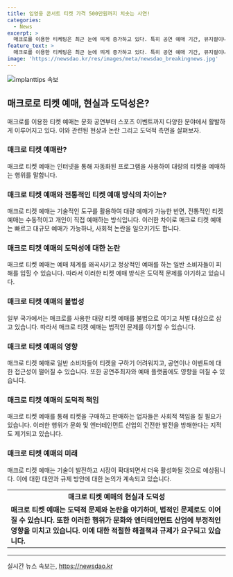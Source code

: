 ```yaml
---
title: 임영웅 콘서트 티켓 가격 500만원까지 치솟는 사연!
categories:
  - News
excerpt: >
  매크로를 이용한 티케팅은 최근 눈에 띄게 증가하고 있다. 특히 공연 예매 기간, 뮤지컬이나 콘서트 예매시에 전석 매진이 잦아지고 있는 것으로 보아 이를 이용한 예매가 확대되고 있다. 매크로를 활용한 이용 패턴과 관련 기술적 측면을 살펴본 결과, 예매 시스템이 비정상적인 패턴을 탐지하고 차단할 수 있는 시스템이 필요한 것으로 나타났다. 또한 티켓을 되팔거나, 대리 티켓을 맡기는 등의 티켓팅 관련된 다양한 이슈도 이어지고 있다. 이에 대한 법적, 기술적 대응이 필요한 상황으로 보인다.
feature_text: >
  매크로를 이용한 티케팅은 최근 눈에 띄게 증가하고 있다. 특히 공연 예매 기간, 뮤지컬이나 콘서트 예매시에 전석 매진이 잦아지고 있는 것으로 보아 이를 이용한 예매가 확대되고 있다. 매크로를 활용한 이용 패턴과 관련 기술적 측면을 살펴본 결과, 예매 시스템이 비정상적인 패턴을 탐지하고 차단할 수 있는 시스템이 필요한 것으로 나타났다. 또한 티켓을 되팔거나, 대리 티켓을 맡기는 등의 티켓팅 관련된 다양한 이슈도 이어지고 있다. 이에 대한 법적, 기술적 대응이 필요한 상황으로 보인다.
image: 'https://newsdao.kr/res/images/meta/newsdao_breakingnews.jpg'
---
```


<p><img src="https://newsdao.kr/res/images/meta/newsdao_breakingnews.jpg" alt="implanttips 속보" /></p>

<h2 data-ke-size="size26">매크로로 티켓 예매, 현실과 도덕성은?</h2>

<p data-ke-size="size16">매크로를 이용한 티켓 예매는 문화 공연부터 스포츠 이벤트까지 다양한 분야에서 활발하게 이루어지고 있다. 이와 관련된 현상과 논란 그리고 도덕적 측면을 살펴보자.</p>

<h3 data-ke-size="size24">매크로 티켓 예매란?</h3>

<p data-ke-size="size16">매크로 티켓 예매는 인터넷을 통해 자동화된 프로그램을 사용하여 대량의 티켓을 예매하는 행위를 말합니다.</p>

<h3 data-ke-size="size24">매크로 티켓 예매와 전통적인 티켓 예매 방식의 차이는?</h3>

<p data-ke-size="size16">매크로 티켓 예매는 기술적인 도구를 활용하여 대량 예매가 가능한 반면, 전통적인 티켓 예매는 수동적이고 개인이 직접 예매하는 방식입니다. 이러한 차이로 매크로 티켓 예매는 빠르고 대규모 예매가 가능하나, 사회적 논란을 일으키기도 합니다.</p>

<h3 data-ke-size="size24">매크로 티켓 예매의 도덕성에 대한 논란</h3>

<p data-ke-size="size16">매크로 티켓 예매는 예매 체계를 왜곡시키고 정상적인 예매를 하는 일반 소비자들이 피해를 입힐 수 있습니다. 따라서 이러한 티켓 예매 방식은 도덕적 문제를 야기하고 있습니다.</p>

<h3 data-ke-size="size24">매크로 티켓 예매의 불법성</h3>

<p data-ke-size="size16">일부 국가에서는 매크로를 사용한 대량 티켓 예매를 불법으로 여기고 처벌 대상으로 삼고 있습니다. 따라서 매크로 티켓 예매는 법적인 문제를 야기할 수 있습니다.</p>

<h3 data-ke-size="size24">매크로 티켓 예매의 영향</h3>

<p data-ke-size="size16">매크로 티켓 예매로 일반 소비자들이 티켓을 구하기 어려워지고, 공연이나 이벤트에 대한 접근성이 떨어질 수 있습니다. 또한 공연주최자와 예매 플랫폼에도 영향을 미칠 수 있습니다.</p>

<h3 data-ke-size="size24">매크로 티켓 예매의 도덕적 책임</h3>

<p data-ke-size="size16">매크로 티켓 예매를 통해 티켓을 구매하고 판매하는 업자들은 사회적 책임을 질 필요가 있습니다. 이러한 행위가 문화 및 엔터테인먼트 산업의 건전한 발전을 방해한다는 지적도 제기되고 있습니다.</p>

<h3 data-ke-size="size24">매크로 티켓 예매의 미래</h3>

<p data-ke-size="size16">매크로 티켓 예매는 기술이 발전하고 시장이 확대되면서 더욱 활성화될 것으로 예상됩니다. 이에 대한 대안과 규제 방안에 대한 논의가 계속되고 있습니다.</p>

<table>
  <tr>
    <td style="text-align: center; height: 17px;"><b>매크로 티켓 예매의 현실과 도덕성</b></td>
  </tr>
  <tr>
    <td><b>매크로 티켓 예매는 도덕적 문제와 논란을 야기하며, 법적인 문제로도 이어질 수 있습니다. 또한 이러한 행위가 문화와 엔터테인먼트 산업에 부정적인 영향을 미치고 있습니다. 이에 대한 적절한 해결책과 규제가 요구되고 있습니다.</b></td>
  </tr>
</table>

<hr>
실시간 뉴스 속보는, <a href="https://newsdao.kr" rel="dofollow">https://newsdao.kr</a>


